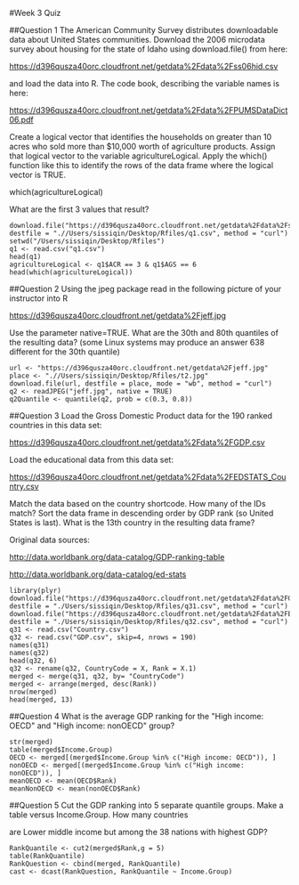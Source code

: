 #Week 3 Quiz

##Question 1 
The American Community Survey distributes downloadable data about United States communities. Download the 2006 microdata survey about housing for the state of Idaho using download.file() from here:

https://d396qusza40orc.cloudfront.net/getdata%2Fdata%2Fss06hid.csv

and load the data into R. The code book, describing the variable names is here:

https://d396qusza40orc.cloudfront.net/getdata%2Fdata%2FPUMSDataDict06.pdf

Create a logical vector that identifies the households on greater than 10 acres who sold more than $10,000 worth of agriculture products. Assign that logical vector to the variable agricultureLogical. Apply the which() function like this to identify the rows of the data frame where the logical vector is TRUE.

which(agricultureLogical)

What are the first 3 values that result?




    download.file("https://d396qusza40orc.cloudfront.net/getdata%2Fdata%2Fss06hid.csv", destfile = ".//Users/sissiqin/Desktop/Rfiles/q1.csv", method = "curl")
    setwd("/Users/sissiqin/Desktop/Rfiles")
    q1 <- read.csv("q1.csv")
    head(q1)
    agricultureLogical <- q1$ACR == 3 & q1$AGS == 6
    head(which(agricultureLogical))
    
    

##Question 2 
Using the jpeg package read in the following picture of your instructor into R

https://d396qusza40orc.cloudfront.net/getdata%2Fjeff.jpg

Use the parameter native=TRUE. What are the 30th and 80th quantiles of the resulting data? (some Linux systems may produce an answer 638 different for the 30th quantile)


    url <- "https://d396qusza40orc.cloudfront.net/getdata%2Fjeff.jpg"
    place <- ".//Users/sissiqin/Desktop/Rfiles/t2.jpg"
    download.file(url, destfile = place, mode = "wb", method = "curl")
    q2 <- readJPEG("jeff.jpg", native = TRUE)
    q2Quantile <- quantile(q2, prob = c(0.3, 0.8))
    
    
##Question 3 
Load the Gross Domestic Product data for the 190 ranked countries in this data set:

https://d396qusza40orc.cloudfront.net/getdata%2Fdata%2FGDP.csv

Load the educational data from this data set:

https://d396qusza40orc.cloudfront.net/getdata%2Fdata%2FEDSTATS_Country.csv

Match the data based on the country shortcode. How many of the IDs match? Sort the data frame in descending order by GDP rank (so United States is last). What is the 13th country in the resulting data frame?

Original data sources:

http://data.worldbank.org/data-catalog/GDP-ranking-table

http://data.worldbank.org/data-catalog/ed-stats
    
    library(plyr)
    download.file("https://d396qusza40orc.cloudfront.net/getdata%2Fdata%2FGDP.csv", destfile = "./Users/sissiqin/Desktop/Rfiles/q31.csv", method = "curl")
    download.file("https://d396qusza40orc.cloudfront.net/getdata%2Fdata%2FEDSTATS_Country.csv", destfile = "./Users/sissiqin/Desktop/Rfiles/q32.csv", method = "curl")
    q31 <- read.csv("Country.csv")
    q32 <- read.csv("GDP.csv", skip=4, nrows = 190)
    names(q31)
    names(q32)
    head(q32, 6)
    q32 <- rename(q32, CountryCode = X, Rank = X.1)
    merged <- merge(q31, q32, by= "CountryCode")
    merged <- arrange(merged, desc(Rank))
    nrow(merged)
    head(merged, 13)

##Question 4
What is the average GDP ranking for the "High income: OECD" and "High income: nonOECD" group?

    str(merged)
    table(merged$Income.Group)
    OECD <- merged[(merged$Income.Group %in% c("High income: OECD")), ]
    nonOECD <- merged[(merged$Income.Group %in% c("High income: nonOECD")), ]
    meanOECD <- mean(OECD$Rank)
    meanNonOECD <- mean(nonOECD$Rank)


##Question 5 
Cut the GDP ranking into 5 separate quantile groups. Make a table versus Income.Group. How many countries

are Lower middle income but among the 38 nations with highest GDP?

    RankQuantile <- cut2(merged$Rank,g = 5)
    table(RankQuantile)
    RankQuestion <- cbind(merged, RankQuantile)
    cast <- dcast(RankQuestion, RankQuantile ~ Income.Group)
